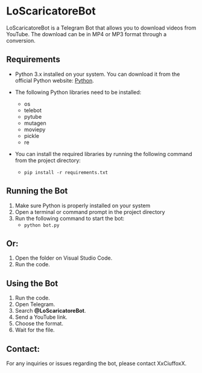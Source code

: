 # LoScaricatoreBot

LoScaricatoreBot is a Telegram Bot that allows you to download videos from YouTube. The download can be in MP4 or MP3 format through a conversion.

## Requirements 

- Python 3.x installed on your system. You can download it from the official Python website: [Python](https://www.python.org/downloads).
- The following Python libraries need to be installed:
    - os
    - telebot
    - pytube
    - mutagen
    - moviepy
    - pickle
    - re

- You can install the required libraries by running the following command from the project directory:
    - ```pip install -r requirements.txt```

## Running the Bot
1. Make sure Python is properly installed on your system
2. Open a terminal or command prompt in the project directory
3. Run the following command to start the bot:
    - ```python bot.py```
      
## Or:
1. Open the folder on Visual Studio Code.
2. Run the code.

## Using the Bot
1. Run the code.
2. Open Telegram.
3. Search **@LoScaricatoreBot**.
4. Send a YouTube link.
5. Choose the format.
6. Wait for the file.

## Contact:
For any inquiries or issues regarding the bot, please contact XxCiuffoxX.
